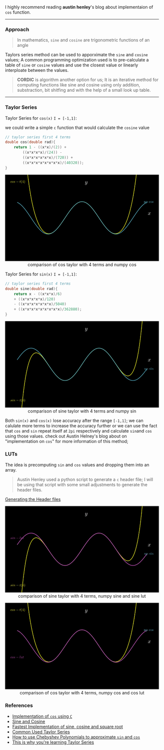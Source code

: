 I highly recommend reading **austin henley**'s blog about implementaion of `cos` function.

---

### Approach


> In mathematics, `sine` and `cosine` are trigonometric functions of an angle

Taylors series method can be used to apporximate the `sine` and `cosine` values; A common programming
optimization used is to pre-calculate a table of `sine` or `cosine` values and use the closest value or 
linearly interploate between the values.

> **CORDIC** is algorithm another option for us; It is an iterative method for computing functions
like sine and cosine using only addition, substraction, bit shitfing and with the help of a small
look up table. 

---


### Taylor Series

Taylor Series for `cos(x)` `I = [-1,1]`:

we could write a simple `c` function that would calculate the `cosine` value

```c
// taylor series first 4 terms
double cos(double rad){
	return 1 - ((x*x)/(2)) + 
		((x*x*x*x)/(24)) - 
		((x*x*x*x*x*x)/(720)) + 
		((x*x*x*x*x*x*x*x)/(40320));
}
```

<p style="text-align: center" align="center">
  <img src=".images\cos_taylor_cmp.gif" alt="comparison of cos taylor and numpy cos">
  <br>
  <a>comparison of cos taylor with 4 terms and numpy cos</a>
</p>

Taylor Series for `sin(x)` `I = [-1,1]`:

```c
// taylor series first 4 terms
double sine(double rad){
	return x - ((x*x*x)/6) 
	+ ((x*x*x*x*x)/120) 
	- ((x*x*x*x*x*x*x)/5040)
	+ ((x*x*x*x*x*x*x*x*x)/362880);
}
```

<p style="text-align: center" align="center">
  <img src=".images\sin_taylor_cmp.gif" alt="comparison of sine taylor and numpy sine">
  <br>
  <a>comparison of sine taylor with 4 terms and numpy sin</a>
</p>


Both `sin(x)` and `cos(x)` lose accuracy after the range `[-1,1]`; we can calulate more terms to increase the accuracy further or we can use the fact that `cos` and `sin` repeat itself at `2pi` respectively and calculate `sin`and `cos` using those values. check out Austin Helney's blog about on "implementation on `cos`" for more information of this method; 

### LUTs 

The idea is precomputing `sin` and `cos` values and dropping them into an array.
> Austin Henley used a python script to generate a `c` header file; I will be using that script with some small 
adjustments to generate the header files.

<a style="text-align:center" href="">Generating the Header files</a>


<p style="text-align: center" align="center">
  <img src=".images\sin_lut.gif" alt="comparison of sine taylor, numpy sine and sine lut">
  <br>
  <a>comparison of sine taylor with 4 terms, numpy sine and sine lut</a>
</p>

<p style="text-align: center" align="center">
  <img src=".images\cos_lut.gif" alt="comparison of cos taylor, numpy cos and cos lut">
  <br>
  <a>comparison of cos taylor with 4 terms, numpy cos and cos lut</a>
</p>

### References

- [Implementation of `cos` using `C`](https://austinhenley.com/blog/cosine.html)
- [Sine and Cosine](https://en.wikipedia.org/wiki/Sine_and_cosine)
- [Fastest Implementation of sine, cosine and square root](https://stackoverflow.com/questions/18662261/fastest-implementation-of-sine-cosine-and-square-root-in-c-doesnt-need-to-b)
- [Common Used Taylor Series](https://people.math.sc.edu/girardi/m142/handouts/10sTaylorPolySeries.pdf)
- [How to use Chebyshev Polynomials to approximate `sin` and `cos`](https://math.stackexchange.com/questions/1344627/how-to-use-chebyshev-polynomials-to-approximate-sinx-and-cosx-within-t)
- [This is why you're learning Taylor Series](https://www.youtube.com/watch?v=eX1hvWxmJVE)
